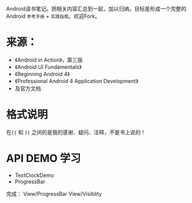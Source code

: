 Android读书笔记。把相关内容汇总到一起，加以归纳。目标是形成一个完整的Android `参考手册` + `实践指南`。欢迎Fork。

# 来源：

* 《Android in Action》，第三版
* 《Android UI Fundamentals》
* 《Beginning Android 4》
* 《Professional Android 4 Application Development》
* 及官方文档

# 格式说明

在`{{` 和 `}}` 之间的是我的感谢、疑问、注释，不是书上说的！

# API DEMO 学习

- TextClockDemo
- ProgressBar

完成：
View/ProgressBar
View/Visiblity